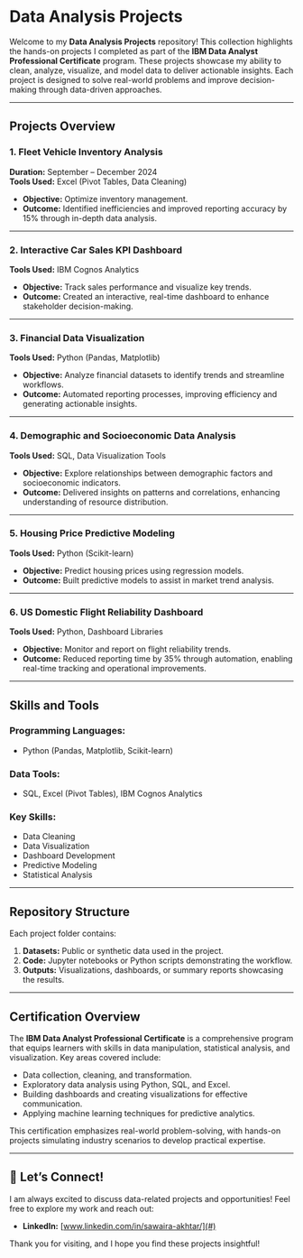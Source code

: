 # Data Analysis Projects 

Welcome to my **Data Analysis Projects** repository! This collection highlights the hands-on projects I completed as part of the **IBM Data Analyst Professional Certificate** program. These projects showcase my ability to clean, analyze, visualize, and model data to deliver actionable insights. Each project is designed to solve real-world problems and improve decision-making through data-driven approaches.

---

## **Projects Overview**

### 1. **Fleet Vehicle Inventory Analysis**  
**Duration:** September – December 2024  
**Tools Used:** Excel (Pivot Tables, Data Cleaning)  
- **Objective:** Optimize inventory management.
- **Outcome:** Identified inefficiencies and improved reporting accuracy by 15% through in-depth data analysis.

---

### 2. **Interactive Car Sales KPI Dashboard**  
**Tools Used:** IBM Cognos Analytics  
- **Objective:** Track sales performance and visualize key trends.
- **Outcome:** Created an interactive, real-time dashboard to enhance stakeholder decision-making.

---

### 3. **Financial Data Visualization**  
**Tools Used:** Python (Pandas, Matplotlib)  
- **Objective:** Analyze financial datasets to identify trends and streamline workflows.
- **Outcome:** Automated reporting processes, improving efficiency and generating actionable insights.

---

### 4. **Demographic and Socioeconomic Data Analysis**  
**Tools Used:** SQL, Data Visualization Tools  
- **Objective:** Explore relationships between demographic factors and socioeconomic indicators.
- **Outcome:** Delivered insights on patterns and correlations, enhancing understanding of resource distribution.

---

### 5. **Housing Price Predictive Modeling**  
**Tools Used:** Python (Scikit-learn)  
- **Objective:** Predict housing prices using regression models.
- **Outcome:** Built predictive models to assist in market trend analysis.

---

### 6. **US Domestic Flight Reliability Dashboard**  
**Tools Used:** Python, Dashboard Libraries  
- **Objective:** Monitor and report on flight reliability trends.
- **Outcome:** Reduced reporting time by 35% through automation, enabling real-time tracking and operational improvements.

---

## **Skills and Tools**

### **Programming Languages:**
- Python (Pandas, Matplotlib, Scikit-learn)

### **Data Tools:**
- SQL, Excel (Pivot Tables), IBM Cognos Analytics

### **Key Skills:**
- Data Cleaning
- Data Visualization
- Dashboard Development
- Predictive Modeling
- Statistical Analysis

---

## **Repository Structure**

Each project folder contains:
1. **Datasets:** Public or synthetic data used in the project.
2. **Code:** Jupyter notebooks or Python scripts demonstrating the workflow.
3. **Outputs:** Visualizations, dashboards, or summary reports showcasing the results.

---

## **Certification Overview**

The **IBM Data Analyst Professional Certificate** is a comprehensive program that equips learners with skills in data manipulation, statistical analysis, and visualization. Key areas covered include:
- Data collection, cleaning, and transformation.
- Exploratory data analysis using Python, SQL, and Excel.
- Building dashboards and creating visualizations for effective communication.
- Applying machine learning techniques for predictive analytics.

This certification emphasizes real-world problem-solving, with hands-on projects simulating industry scenarios to develop practical expertise.

---

## 🤝 **Let’s Connect!**

I am always excited to discuss data-related projects and opportunities! Feel free to explore my work and reach out:
- **LinkedIn:** [www.linkedin.com/in/sawaira-akhtar/](#)

Thank you for visiting, and I hope you find these projects insightful!

